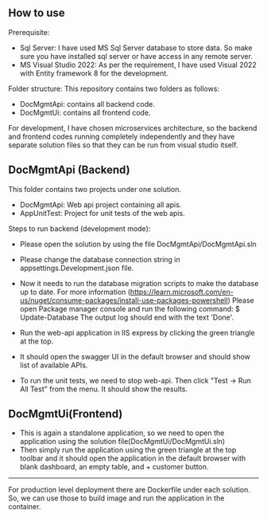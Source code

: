 How to use
--------------------------------

Prerequisite:
- Sql Server: I have used MS Sql Server database to store data. So make sure you have installed sql server or have access in any remote server.
- MS Visual Studio 2022: As per the requirement, I have used Visual 2022 with Entity framework 8 for the development.

Folder structure:
This repository contains two folders as follows:
- DocMgmtApi: contains all backend code.
- DocMgmtUi: contains all frontend code.

For development, I have chosen microservices architecture, so the backend and frontend codes running completely independently and they have separate
solution files so that they can be run from visual studio itself.

DocMgmtApi (Backend)
----------
This folder contains two projects under one solution.
- DocMgmtApi: Web api project containing all apis.
- AppUnitTest: Project for unit tests of the web apis.

Steps to run backend (development mode):
- Please open the solution by using the file DocMgmtApi/DocMgmtApi.sln
- Please change the database connection string in appsettings.Development.json file.
- Now it needs to run the database migration scripts to make the database up to date.
For more information (https://learn.microsoft.com/en-us/nuget/consume-packages/install-use-packages-powershell)
Please open Package manager console and run the following command:
$ Update-Database
The output log should end with the text 'Done'.

- Run the web-api application in IIS express by clicking the green triangle at the top.
- It should open the swagger UI in the default browser and should show list of available APIs.
- To run the unit tests, we need to stop web-api. Then click "Test -> Run All Test" from the menu.
It should show the results.


DocMgmtUi(Frontend)
-------------------
- This is again a standalone application, so we need to open the application using the solution file(DocMgmtUi/DocMgmtUi.sln)
- Then simply run the application using the green triangle at the top toolbar and it should open the application in the default
  browser with blank dashboard, an empty table, and + customer button.


-------------------------------------------------------------------------------

For production level deployment there are Dockerfile under each solution.
So, we can use those to build image and run the application in the container.



